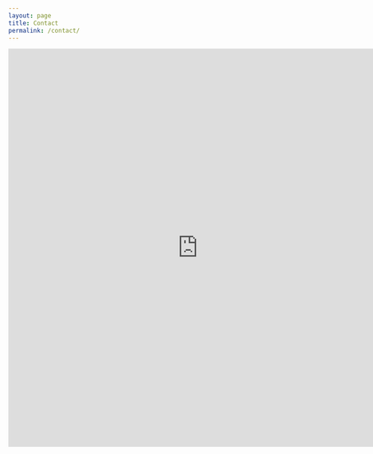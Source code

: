 ```yaml
---
layout: page
title: Contact
permalink: /contact/
---
```

<iframe src="https://docs.google.com/forms/d/e/1FAIpQLSfwx0_AxOpHgbMMjcMOdocFqvpJFPSqF7IJGi8BAJISEalCnw/viewform?embedded=true" width="760" height="800" frameborder="0" marginheight="0" marginwidth="0">Loading...</iframe>